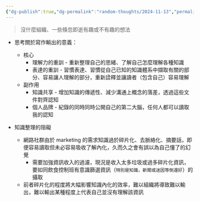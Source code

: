 ```yaml
---
{"dg-publish":true,"dg-permalink":"random-thoughts/2024-11-13","permalink":"/random-thoughts/2024-11-13/","title":"Random Thoughts","tags":["knowledge-management","knowledge"]}
---
```


> 沒什麼組織、一些倏忽即逝有趣或不有趣的想法

- 思考關於寫作輸出的意義：
  - 核心
    - 理解力的重訓 - 重新整理自己的思緒、了解自己怎麼理解各種知識
    - 表達的重訓 - 習慣表達、習慣從自己已知的知識體系中擷取有關的部分、容易讓人理解的部分，重新詮釋並讓讀者（包含自己）容易理解
  - 副作用
    - 知識共享 - 增加知識的傳遞性、減少溝通上概念的落差，透過這些文件對齊認知
    - 個人品牌 - 紀錄的同時同時公開自己的第二大腦，任何人都可以讀取我的認知

- 知識整理的阻礙
  - 網路社群由於 marketing 的需求知識過於碎片化、去脈絡化、摘要話，即便容易讀取但未必容易吸收了解內化，久而久之會有誤以為自己懂了的幻覺
    - 需要加強資訊收入的過濾，現況是收入太多垃圾或過多碎片化資訊，要如同飲食控制班有意識篩選資訊（`特別是知識，新聞或迷因等倒還好`）的攝取
  - 前者碎片化的程度將大幅影響知識內化的效率，難以組織將導致難以輸出，難以輸出某種程度上代表自己並沒有理解該資訊